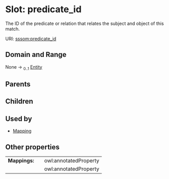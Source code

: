 
# Slot: predicate_id


The ID of the predicate or relation that relates the subject and object of this match.

URI: [sssom:predicate_id](http://w3id.org/sssom/predicate_id)


## Domain and Range

None &#8594;  <sub>0..1</sub> [Entity](Entity.md)

## Parents


## Children


## Used by

 * [Mapping](Mapping.md)

## Other properties

|  |  |  |
| --- | --- | --- |
| **Mappings:** | | owl:annotatedProperty |
|  | | owl:annotatedProperty |

